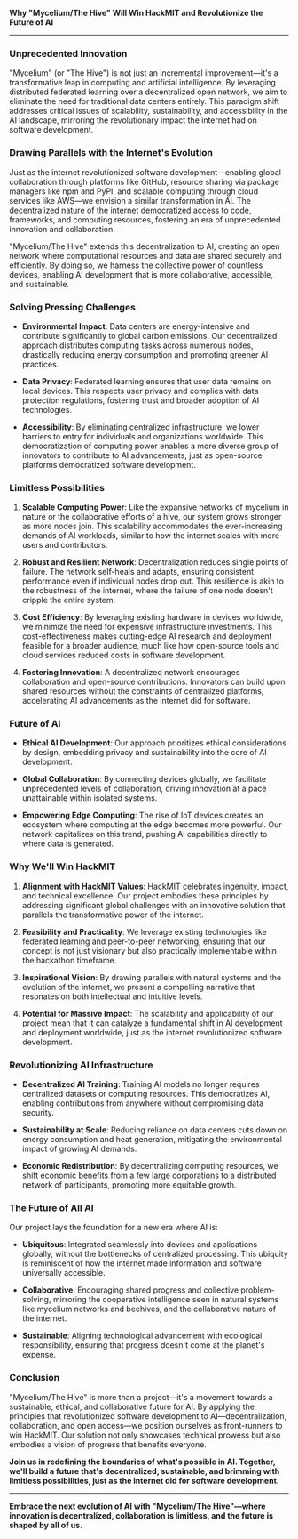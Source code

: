 **Why "Mycelium/The Hive" Will Win HackMIT and Revolutionize the Future of AI**

---

### **Unprecedented Innovation**

"Mycelium" (or "The Hive") is not just an incremental improvement—it's a transformative leap in computing and artificial intelligence. By leveraging distributed federated learning over a decentralized open network, we aim to eliminate the need for traditional data centers entirely. This paradigm shift addresses critical issues of scalability, sustainability, and accessibility in the AI landscape, mirroring the revolutionary impact the internet had on software development.

### **Drawing Parallels with the Internet's Evolution**

Just as the internet revolutionized software development—enabling global collaboration through platforms like GitHub, resource sharing via package managers like npm and PyPI, and scalable computing through cloud services like AWS—we envision a similar transformation in AI. The decentralized nature of the internet democratized access to code, frameworks, and computing resources, fostering an era of unprecedented innovation and collaboration.

"Mycelium/The Hive" extends this decentralization to AI, creating an open network where computational resources and data are shared securely and efficiently. By doing so, we harness the collective power of countless devices, enabling AI development that is more collaborative, accessible, and sustainable.

### **Solving Pressing Challenges**

- **Environmental Impact**: Data centers are energy-intensive and contribute significantly to global carbon emissions. Our decentralized approach distributes computing tasks across numerous nodes, drastically reducing energy consumption and promoting greener AI practices.

- **Data Privacy**: Federated learning ensures that user data remains on local devices. This respects user privacy and complies with data protection regulations, fostering trust and broader adoption of AI technologies.

- **Accessibility**: By eliminating centralized infrastructure, we lower barriers to entry for individuals and organizations worldwide. This democratization of computing power enables a more diverse group of innovators to contribute to AI advancements, just as open-source platforms democratized software development.

### **Limitless Possibilities**

1. **Scalable Computing Power**: Like the expansive networks of mycelium in nature or the collaborative efforts of a hive, our system grows stronger as more nodes join. This scalability accommodates the ever-increasing demands of AI workloads, similar to how the internet scales with more users and contributors.

2. **Robust and Resilient Network**: Decentralization reduces single points of failure. The network self-heals and adapts, ensuring consistent performance even if individual nodes drop out. This resilience is akin to the robustness of the internet, where the failure of one node doesn't cripple the entire system.

3. **Cost Efficiency**: By leveraging existing hardware in devices worldwide, we minimize the need for expensive infrastructure investments. This cost-effectiveness makes cutting-edge AI research and deployment feasible for a broader audience, much like how open-source tools and cloud services reduced costs in software development.

4. **Fostering Innovation**: A decentralized network encourages collaboration and open-source contributions. Innovators can build upon shared resources without the constraints of centralized platforms, accelerating AI advancements as the internet did for software.

### **Future of AI**

- **Ethical AI Development**: Our approach prioritizes ethical considerations by design, embedding privacy and sustainability into the core of AI development.

- **Global Collaboration**: By connecting devices globally, we facilitate unprecedented levels of collaboration, driving innovation at a pace unattainable within isolated systems.

- **Empowering Edge Computing**: The rise of IoT devices creates an ecosystem where computing at the edge becomes more powerful. Our network capitalizes on this trend, pushing AI capabilities directly to where data is generated.

### **Why We'll Win HackMIT**

1. **Alignment with HackMIT Values**: HackMIT celebrates ingenuity, impact, and technical excellence. Our project embodies these principles by addressing significant global challenges with an innovative solution that parallels the transformative power of the internet.

2. **Feasibility and Practicality**: We leverage existing technologies like federated learning and peer-to-peer networking, ensuring that our concept is not just visionary but also practically implementable within the hackathon timeframe.

3. **Inspirational Vision**: By drawing parallels with natural systems and the evolution of the internet, we present a compelling narrative that resonates on both intellectual and intuitive levels.

4. **Potential for Massive Impact**: The scalability and applicability of our project mean that it can catalyze a fundamental shift in AI development and deployment worldwide, just as the internet revolutionized software development.

### **Revolutionizing AI Infrastructure**

- **Decentralized AI Training**: Training AI models no longer requires centralized datasets or computing resources. This democratizes AI, enabling contributions from anywhere without compromising data security.

- **Sustainability at Scale**: Reducing reliance on data centers cuts down on energy consumption and heat generation, mitigating the environmental impact of growing AI demands.

- **Economic Redistribution**: By decentralizing computing resources, we shift economic benefits from a few large corporations to a distributed network of participants, promoting more equitable growth.

### **The Future of All AI**

Our project lays the foundation for a new era where AI is:

- **Ubiquitous**: Integrated seamlessly into devices and applications globally, without the bottlenecks of centralized processing. This ubiquity is reminiscent of how the internet made information and software universally accessible.

- **Collaborative**: Encouraging shared progress and collective problem-solving, mirroring the cooperative intelligence seen in natural systems like mycelium networks and beehives, and the collaborative nature of the internet.

- **Sustainable**: Aligning technological advancement with ecological responsibility, ensuring that progress doesn't come at the planet's expense.

### **Conclusion**

"Mycelium/The Hive" is more than a project—it's a movement towards a sustainable, ethical, and collaborative future for AI. By applying the principles that revolutionized software development to AI—decentralization, collaboration, and open access—we position ourselves as front-runners to win HackMIT. Our solution not only showcases technical prowess but also embodies a vision of progress that benefits everyone.

**Join us in redefining the boundaries of what's possible in AI. Together, we'll build a future that's decentralized, sustainable, and brimming with limitless possibilities, just as the internet did for software development.**

---

**Embrace the next evolution of AI with "Mycelium/The Hive"—where innovation is decentralized, collaboration is limitless, and the future is shaped by all of us.**
